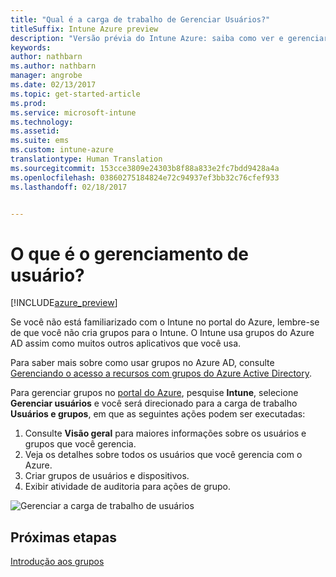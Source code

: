 ```yaml
---
title: "Qual é a carga de trabalho de Gerenciar Usuários?"
titleSuffix: Intune Azure preview
description: "Versão prévia do Intune Azure: saiba como ver e gerenciar usuários usando o Microsoft Intune e o Azure."
keywords: 
author: nathbarn
ms.author: nathbarn
manager: angrobe
ms.date: 02/13/2017
ms.topic: get-started-article
ms.prod: 
ms.service: microsoft-intune
ms.technology: 
ms.assetid: 
ms.suite: ems
ms.custom: intune-azure
translationtype: Human Translation
ms.sourcegitcommit: 153cce3809e24303b8f88a833e2fc7bdd9428a4a
ms.openlocfilehash: 03860275184824e72c94937ef3bb32c76cfef933
ms.lasthandoff: 02/18/2017


---
```


# <a name="what-is-user-management"></a>O que é o gerenciamento de usuário?


[!INCLUDE[azure_preview](../includes/azure_preview.md)]

Se você não está familiarizado com o Intune no portal do Azure, lembre-se de que você não cria grupos para o Intune. O Intune usa grupos do Azure AD assim como muitos outros aplicativos que você usa.

Para saber mais sobre como usar grupos no Azure AD, consulte [Gerenciando o acesso a recursos com grupos do Azure Active Directory](https://docs.microsoft.com/en-us/azure/active-directory/active-directory-manage-groups).

Para gerenciar grupos no [portal do Azure](https://portal.azure.com), pesquise **Intune**, selecione **Gerenciar usuários** e você será direcionado para a carga de trabalho **Usuários e grupos**, em que as seguintes ações podem ser executadas:

1. Consulte **Visão geral** para maiores informações sobre os usuários e grupos que você gerencia.
2. Veja os detalhes sobre todos os usuários que você gerencia com o Azure.
3. Criar grupos de usuários e dispositivos.
4. Exibir atividade de auditoria para ações de grupo.

![Gerenciar a carga de trabalho de usuários](./media/manage-users.png)


## <a name="next-step"></a>Próximas etapas

[Introdução aos grupos](/intune-azure/manage-users/get-started-with-groups)

